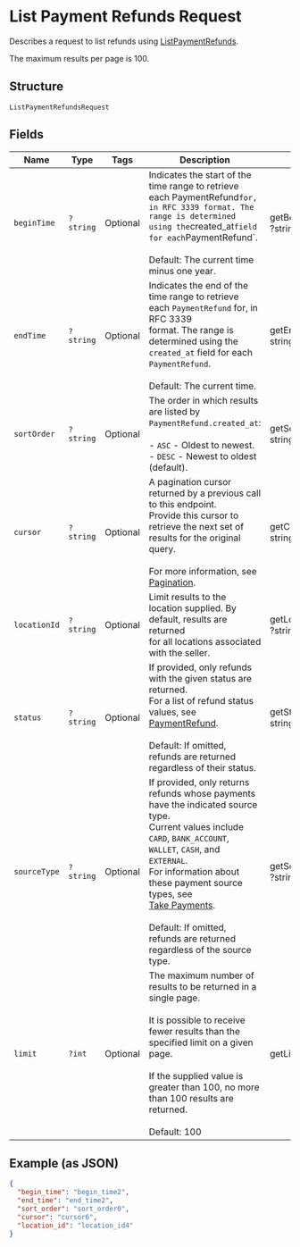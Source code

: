 
# List Payment Refunds Request

Describes a request to list refunds using
[ListPaymentRefunds](../../doc/apis/refunds.md#list-payment-refunds).

The maximum results per page is 100.

## Structure

`ListPaymentRefundsRequest`

## Fields

| Name | Type | Tags | Description | Getter | Setter |
|  --- | --- | --- | --- | --- | --- |
| `beginTime` | `?string` | Optional | Indicates the start of the time range to retrieve each PaymentRefund`for, in RFC 3339 format. The range is determined using the`created_at`field for each`PaymentRefund`.<br><br>Default: The current time minus one year. | getBeginTime(): ?string | setBeginTime(?string beginTime): void |
| `endTime` | `?string` | Optional | Indicates the end of the time range to retrieve each `PaymentRefund` for, in RFC 3339<br>format.  The range is determined using the `created_at` field for each `PaymentRefund`.<br><br>Default: The current time. | getEndTime(): ?string | setEndTime(?string endTime): void |
| `sortOrder` | `?string` | Optional | The order in which results are listed by `PaymentRefund.created_at`:<br><br>- `ASC` - Oldest to newest.<br>- `DESC` - Newest to oldest (default). | getSortOrder(): ?string | setSortOrder(?string sortOrder): void |
| `cursor` | `?string` | Optional | A pagination cursor returned by a previous call to this endpoint.<br>Provide this cursor to retrieve the next set of results for the original query.<br><br>For more information, see [Pagination](https://developer.squareup.com/docs/build-basics/common-api-patterns/pagination). | getCursor(): ?string | setCursor(?string cursor): void |
| `locationId` | `?string` | Optional | Limit results to the location supplied. By default, results are returned<br>for all locations associated with the seller. | getLocationId(): ?string | setLocationId(?string locationId): void |
| `status` | `?string` | Optional | If provided, only refunds with the given status are returned.<br>For a list of refund status values, see [PaymentRefund](entity:PaymentRefund).<br><br>Default: If omitted, refunds are returned regardless of their status. | getStatus(): ?string | setStatus(?string status): void |
| `sourceType` | `?string` | Optional | If provided, only returns refunds whose payments have the indicated source type.<br>Current values include `CARD`, `BANK_ACCOUNT`, `WALLET`, `CASH`, and `EXTERNAL`.<br>For information about these payment source types, see<br>[Take Payments](https://developer.squareup.com/docs/payments-api/take-payments).<br><br>Default: If omitted, refunds are returned regardless of the source type. | getSourceType(): ?string | setSourceType(?string sourceType): void |
| `limit` | `?int` | Optional | The maximum number of results to be returned in a single page.<br><br>It is possible to receive fewer results than the specified limit on a given page.<br><br>If the supplied value is greater than 100, no more than 100 results are returned.<br><br>Default: 100 | getLimit(): ?int | setLimit(?int limit): void |

## Example (as JSON)

```json
{
  "begin_time": "begin_time2",
  "end_time": "end_time2",
  "sort_order": "sort_order0",
  "cursor": "cursor6",
  "location_id": "location_id4"
}
```

